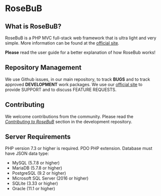 # RoseBuB

## What is RoseBuB?
RoseBuB is a PHP MVC full-stack web framework that is ultra light and very simple.
More information can be found at the [official site](http://www.rosebub.com).

**Please** read the user guide for a better explanation of how RoseBub works!

## Repository Management

We use Github issues, in our main repository, to track **BUGS** and to track approved **DEVELOPMENT** work packages.
We use our [official site](http://www.rosebub.com) to provide SUPPORT and to discuss
FEATURE REQUESTS.

## Contributing

We welcome contributions from the community.
Please read the [*Contributing to RoseBuB*](https://github.com/RoseBuB/CONTRIBUTING.md) section in the development repository.

## Server Requirements

PHP version 7.3 or higher is required. PDO PHP extension.
Database must have JSON data type: 
- MySQL (5.7.8 or higher)
- MariaDB (5.7.8 or higher)
- PostgreSQL (9.2 or higher)
- Microsoft SQL Server (2016 or higher)
- SQLite (3.33 or higher)
- Oracle (11.1 or higher)


